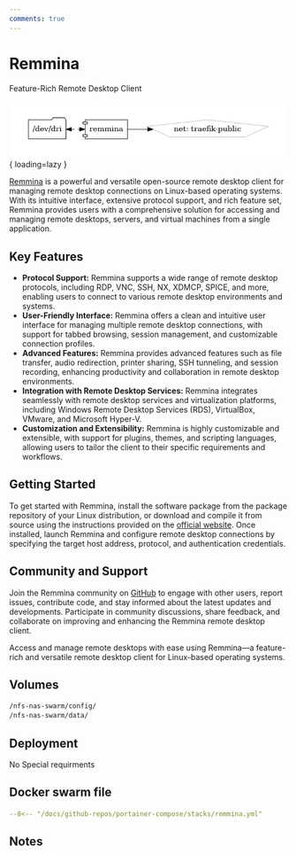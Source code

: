```yaml
---
comments: true
---
```


# Remmina

Feature-Rich Remote Desktop Client

![remmina diagram](../assets/diagrams/remmina.png){ loading=lazy }

[Remmina](https://remmina.org/) is a powerful and versatile open-source remote desktop client for managing remote desktop connections on Linux-based operating systems. With its intuitive interface, extensive protocol support, and rich feature set, Remmina provides users with a comprehensive solution for accessing and managing remote desktops, servers, and virtual machines from a single application.

## Key Features

- **Protocol Support:** Remmina supports a wide range of remote desktop protocols, including RDP, VNC, SSH, NX, XDMCP, SPICE, and more, enabling users to connect to various remote desktop environments and systems.
- **User-Friendly Interface:** Remmina offers a clean and intuitive user interface for managing multiple remote desktop connections, with support for tabbed browsing, session management, and customizable connection profiles.
- **Advanced Features:** Remmina provides advanced features such as file transfer, audio redirection, printer sharing, SSH tunneling, and session recording, enhancing productivity and collaboration in remote desktop environments.
- **Integration with Remote Desktop Services:** Remmina integrates seamlessly with remote desktop services and virtualization platforms, including Windows Remote Desktop Services (RDS), VirtualBox, VMware, and Microsoft Hyper-V.
- **Customization and Extensibility:** Remmina is highly customizable and extensible, with support for plugins, themes, and scripting languages, allowing users to tailor the client to their specific requirements and workflows.

## Getting Started

To get started with Remmina, install the software package from the package repository of your Linux distribution, or download and compile it from source using the instructions provided on the [official website](https://remmina.org/). Once installed, launch Remmina and configure remote desktop connections by specifying the target host address, protocol, and authentication credentials.

## Community and Support

Join the Remmina community on [GitHub](https://github.com/FreeRDP/Remmina) to engage with other users, report issues, contribute code, and stay informed about the latest updates and developments. Participate in community discussions, share feedback, and collaborate on improving and enhancing the Remmina remote desktop client.

Access and manage remote desktops with ease using Remmina—a feature-rich and versatile remote desktop client for Linux-based operating systems.


## Volumes

```bash
/nfs-nas-swarm/config/
/nfs-nas-swarm/data/
```

## Deployment
No Special requirments

## Docker swarm file
``` yaml linenums="1" 
--8<-- "/docs/github-repos/portainer-compose/stacks/remmina.yml"
```

## Notes

